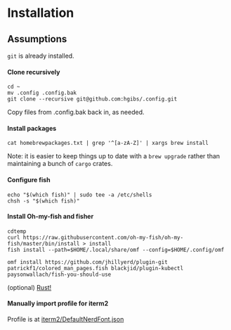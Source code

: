 # Installation

## Assumptions
`git` is already installed.

#### Clone recursively
```
cd ~
mv .config .config.bak
git clone --recursive git@github.com:hgibs/.config.git
```

Copy files from .config.bak back in, as needed.

#### Install packages

```
cat homebrewpackages.txt | grep '^[a-zA-Z]' | xargs brew install
```

Note: it is easier to keep things up to date with a `brew upgrade` rather than maintaining a bunch of `cargo` crates.

#### Configure fish
```
echo "$(which fish)" | sudo tee -a /etc/shells
chsh -s "$(which fish)"
```

#### Install Oh-my-fish and fisher
```
cdtemp
curl https://raw.githubusercontent.com/oh-my-fish/oh-my-fish/master/bin/install > install
fish install --path=$HOME/.local/share/omf --config=$HOME/.config/omf

omf install https://github.com/jhillyerd/plugin-git patrickf1/colored_man_pages.fish blackjid/plugin-kubectl paysonwallach/fish-you-should-use
```

(optional) [Rust!](https://www.rust-lang.org/tools/install) 

#### Manually import profile for iterm2

Profile is at [iterm2/DefaultNerdFont.json](iterm2/DefaultNerdFont.json)

